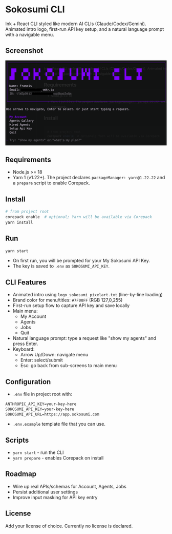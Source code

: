 # Sokosumi CLI



Ink + React CLI styled like modern AI CLIs (Claude/Codex/Gemini). Animated intro logo, first-run API key setup, and a natural language prompt with a navigable menu.

## Screenshot

![Sokosumi CLI Screenshot](./screenshot.png)

## Requirements
- Node.js >= 18
- Yarn 1 (v1.22+). The project declares `packageManager: yarn@1.22.22` and a `prepare` script to enable Corepack.

## Install
```bash
# from project root
corepack enable  # optional; Yarn will be available via Corepack
yarn install
```

## Run
```bash
yarn start
```
- On first run, you will be prompted for your My Sokosumi API Key.
- The key is saved to `.env` as `SOKOSUMI_API_KEY`.

## CLI Features
- Animated intro using `logo_sokosumi_pixelart.txt` (line-by-line loading)
- Brand color for menu/titles: `#7F00FF` (RGB 127,0,255)
- First-run setup flow to capture API key and save locally
- Main menu:
  - My Account
  - Agents
  - Jobs
  - Quit
- Natural language prompt: type a request like "show my agents" and press Enter.
- Keyboard:
  - Arrow Up/Down: navigate menu
  - Enter: select/submit
  - Esc: go back from sub-screens to main menu

## Configuration
- `.env` file in project root with:
```
ANTHROPIC_API_KEY=your-key-here
SOKOSUMI_API_KEY=your-key-here
SOKOSUMI_API_URL=https://app.sokosumi.com
```
- `.env.example` template file that you can use.

## Scripts
- `yarn start` - run the CLI
- `yarn prepare` - enables Corepack on install

## Roadmap
- Wire up real APIs/schemas for Account, Agents, Jobs
- Persist additional user settings
- Improve input masking for API key entry

## License
Add your license of choice. Currently no license is declared.
